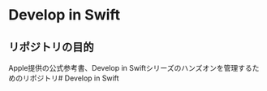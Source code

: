 # Develop in Swift

## リポジトリの目的
Apple提供の公式参考書、Develop in Swiftシリーズのハンズオンを管理するためのリポジトリ# Develop in Swift
